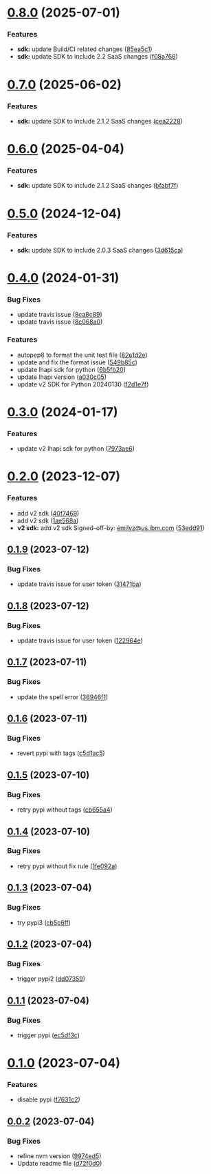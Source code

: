 # [0.8.0](https://github.com/IBM/watsonxdata-python-sdk/compare/v0.7.0...v0.8.0) (2025-07-01)


### Features

* **sdk:** update Build/CI related changes ([85ea5c1](https://github.com/IBM/watsonxdata-python-sdk/commit/85ea5c1094452caf5caf9b7931d9e26661f87bad))
* **sdk:** update SDK to include 2.2 SaaS changes ([f08a766](https://github.com/IBM/watsonxdata-python-sdk/commit/f08a766fc4961f9c25c0e47f0378341465a1224f))

# [0.7.0](https://github.com/IBM/watsonxdata-python-sdk/compare/v0.6.0...v0.7.0) (2025-06-02)


### Features

* **sdk:** update SDK to include 2.1.2 SaaS changes ([cea2228](https://github.com/IBM/watsonxdata-python-sdk/commit/cea2228da18e3578f89c0b8a89aa5fa5d42091de))

# [0.6.0](https://github.com/IBM/watsonxdata-python-sdk/compare/v0.5.0...v0.6.0) (2025-04-04)


### Features

* **sdk:** update SDK to include 2.1.2 SaaS changes ([bfabf7f](https://github.com/IBM/watsonxdata-python-sdk/commit/bfabf7f5bb34a1fada3ed67d8e9a60cae28661a0))

# [0.5.0](https://github.com/IBM/watsonxdata-python-sdk/compare/v0.4.0...v0.5.0) (2024-12-04)


### Features

* **sdk:** update SDK to include 2.0.3 SaaS changes ([3d615ca](https://github.com/IBM/watsonxdata-python-sdk/commit/3d615ca3387ae27f73e2b06b9d55d1f49d9f9f4c))

# [0.4.0](https://github.com/IBM/watsonxdata-python-sdk/compare/v0.3.0...v0.4.0) (2024-01-31)


### Bug Fixes

* update travis issue ([8ca8c89](https://github.com/IBM/watsonxdata-python-sdk/commit/8ca8c89959e7e78970835d35113f4cfd1d068bf7))
* update travis issue ([8c068a0](https://github.com/IBM/watsonxdata-python-sdk/commit/8c068a0c53b806852fbe3160ec07667c67d323b6))


### Features

* autopep8 to format the  unit test file ([82e1d2e](https://github.com/IBM/watsonxdata-python-sdk/commit/82e1d2effd94fbd6114160768e5c5a0d7976920e))
* update and fix the format issue ([549b85c](https://github.com/IBM/watsonxdata-python-sdk/commit/549b85caad95a75121fcc32673f743a0889ac34b))
* update lhapi sdk for python ([6b5fb20](https://github.com/IBM/watsonxdata-python-sdk/commit/6b5fb20202c57717e64d3d6948fed67465b68786))
* update lhapi version ([a030c05](https://github.com/IBM/watsonxdata-python-sdk/commit/a030c0557ab6a80dbc1c7d3b4763eddb55495e6d))
* update v2 SDK for Python 20240130 ([f2d1e7f](https://github.com/IBM/watsonxdata-python-sdk/commit/f2d1e7fb9ee3cb5ca5983713b13668229d45c36d))

# [0.3.0](https://github.com/IBM/watsonxdata-python-sdk/compare/v0.2.0...v0.3.0) (2024-01-17)


### Features

* update v2 lhapi sdk for python ([7973ae6](https://github.com/IBM/watsonxdata-python-sdk/commit/7973ae68a0b9ada0e9a3ff71849ffdfb7031f0d8))

# [0.2.0](https://github.com/IBM/watsonxdata-python-sdk/compare/v0.1.9...v0.2.0) (2023-12-07)


### Features

* add v2 sdk ([40f7469](https://github.com/IBM/watsonxdata-python-sdk/commit/40f74693e831f6e2c0ccb39c9aa11b135fe5c412))
* add v2 sdk ([1ae568a](https://github.com/IBM/watsonxdata-python-sdk/commit/1ae568a150cae3a9e521aaee7d020f90dc0d9ab5))
* **v2 sdk:** add v2 sdk Signed-off-by: emilyz@us.ibm.com ([53edd91](https://github.com/IBM/watsonxdata-python-sdk/commit/53edd9104b3fde75052533e551d70e9056ac12dd))

## [0.1.9](https://github.com/IBM/watsonxdata-python-sdk/compare/v0.1.8...v0.1.9) (2023-07-12)


### Bug Fixes

* update travis issue for user token ([31471ba](https://github.com/IBM/watsonxdata-python-sdk/commit/31471ba525d5ddaee0c641567b67187f577e4b6a))

## [0.1.8](https://github.com/IBM/watsonxdata-python-sdk/compare/v0.1.7...v0.1.8) (2023-07-12)


### Bug Fixes

* update travis issue for user token ([122964e](https://github.com/IBM/watsonxdata-python-sdk/commit/122964e06ff80689cdcee47f5634972a98704551))

## [0.1.7](https://github.com/IBM/watsonxdata-python-sdk/compare/v0.1.6...v0.1.7) (2023-07-11)


### Bug Fixes

* update the spell error ([36946f1](https://github.com/IBM/watsonxdata-python-sdk/commit/36946f170cc9355ee9cf479ae518ac361c12ca81))

## [0.1.6](https://github.com/IBM/watsonxdata-python-sdk/compare/v0.1.5...v0.1.6) (2023-07-11)


### Bug Fixes

* revert pypi with tags ([c5d1ac5](https://github.com/IBM/watsonxdata-python-sdk/commit/c5d1ac5dbed06aaf8fdbe13b037a60407a98885d))

## [0.1.5](https://github.com/IBM/watsonxdata-python-sdk/compare/v0.1.4...v0.1.5) (2023-07-10)


### Bug Fixes

* retry pypi without tags ([cb655a4](https://github.com/IBM/watsonxdata-python-sdk/commit/cb655a418d7001327de6c6ea4c19e8d069d50b98))

## [0.1.4](https://github.com/IBM/watsonxdata-python-sdk/compare/v0.1.3...v0.1.4) (2023-07-10)


### Bug Fixes

* retry pypi without fix rule ([1fe092a](https://github.com/IBM/watsonxdata-python-sdk/commit/1fe092a77510e13774a5d611738440d4c48a6a43))

## [0.1.3](https://github.com/IBM/watsonxdata-python-sdk/compare/v0.1.2...v0.1.3) (2023-07-04)


### Bug Fixes

* try pypi3 ([cb5c6ff](https://github.com/IBM/watsonxdata-python-sdk/commit/cb5c6ffe1c4f2373499d02ccbc1d20e197d89774))

## [0.1.2](https://github.com/IBM/watsonxdata-python-sdk/compare/v0.1.1...v0.1.2) (2023-07-04)


### Bug Fixes

* trigger pypi2 ([dd07359](https://github.com/IBM/watsonxdata-python-sdk/commit/dd073591f8b26d07769f364c9ada9fee777f0ca2))

## [0.1.1](https://github.com/IBM/watsonxdata-python-sdk/compare/v0.1.0...v0.1.1) (2023-07-04)


### Bug Fixes

* trigger pypi ([ec5df3c](https://github.com/IBM/watsonxdata-python-sdk/commit/ec5df3cb9a0a2c4a5fde669e9ee002387ed9217c))

# [0.1.0](https://github.com/IBM/watsonxdata-python-sdk/compare/v0.0.2...v0.1.0) (2023-07-04)


### Features

* disable pypi ([f7631c2](https://github.com/IBM/watsonxdata-python-sdk/commit/f7631c2d1e788834df84c5568a5d4be533e4295b))

## [0.0.2](https://github.com/IBM/watsonxdata-python-sdk/compare/v0.0.1...v0.0.2) (2023-07-04)


### Bug Fixes

* refine nvm version ([9974ed5](https://github.com/IBM/watsonxdata-python-sdk/commit/9974ed5a5fdd7e4eb19ac992772653efb3a323e7))
* Update readme file ([d72f0d0](https://github.com/IBM/watsonxdata-python-sdk/commit/d72f0d00f3a9e2946c1e4f29ea068a900673c8be))
